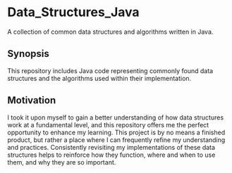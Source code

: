 # Data_Structures_Java
A collection of common data structures and algorithms written in Java.

## Synopsis
This repository includes Java code representing commonly found data structures and the algorithms used within their implementation.

## Motivation
I took it upon myself to gain a better understanding of how data structures work at a fundamental level, and this repository offers me the perfect opportunity to enhance my learning. This project is by no means a finished product, but rather a place where I can frequently refine my understanding and practices. Consistently revisiting my implementations of these data structures helps to reinforce how they function, where and when to use them, and why they are so important.
